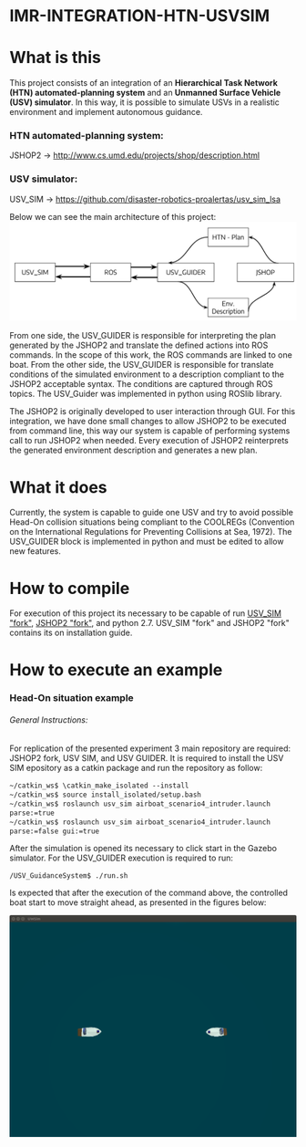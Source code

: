 # IMR-INTEGRATION-HTN-USVSIM

# What is this

This project consists of an integration of an **Hierarchical Task Network (HTN) automated-planning system** and an **Unmanned Surface Vehicle (USV) simulator**. In this way, it is possible to simulate USVs in a realistic environment and implement autonomous guidance.

### HTN automated-planning system:  
JSHOP2  -> http://www.cs.umd.edu/projects/shop/description.html
### USV simulator:                  
USV_SIM -> https://github.com/disaster-robotics-proalertas/usv_sim_lsa

Below we can see the main architecture of this project:
![Integration_Architecture\label{Integration_Architecture}](Integration_Architecture.png)

From one side, the USV_GUIDER is responsible for interpreting the plan generated by the JSHOP2 and translate the defined actions into ROS commands. In the scope of this work, the ROS commands are linked to one boat. From the other side, the USV_GUIDER is responsible for translate conditions of the simulated environment to a description compliant to the JSHOP2 acceptable syntax. The conditions are captured through ROS topics. The USV_Guider was implemented in python using ROSlib library.

The JSHOP2 is originally developed to user interaction through GUI. For this integration, we have done small changes to allow JSHOP2 to be executed from command line, this way our system is capable of performing systems call to run JSHOP2 when needed. Every execution of JSHOP2 reinterprets the generated environment description and generates a new plan.


# What it does

Currently, the system is capable to guide one USV and try to avoid possible Head-On collision situations being compliant to the COOLREGs (Convention on the International Regulations for Preventing Collisions at Sea, 1972). The USV_GUIDER block is implemented in python and must be edited to allow new features.

# How to compile

For execution of this project its necessary to be capable of run [USV_SIM "fork"](https://github.com/Unmanned-Surface-Vehicle/usv_sim_lsa/tree/268edc0277086f1b86e2ffff4533ca710aa4fdf0), [JSHOP2 "fork"](https://github.com/Automated-Planning/jshop2/tree/f704d9e7193495aa45670c4fe6d4a5eb3677bef0), and python 2.7. USV_SIM "fork" and JSHOP2 "fork" contains its on installation guide.

# How to execute an example

### Head-On situation example
###### General Instructions:

For replication of the presented experiment 3 main repository are required: JSHOP2 fork, USV SIM, and USV GUIDER. It is required to install the USV SIM epository as a catkin package and run the repository as follow:

    ~/catkin_ws$ \catkin_make_isolated --install
    ~/catkin_ws$ source install_isolated/setup.bash
    ~/catkin_ws$ roslaunch usv_sim airboat_scenario4_intruder.launch parse:=true
    ~/catkin_ws$ roslaunch usv_sim airboat_scenario4_intruder.launch parse:=false gui:=true
    
After the simulation is opened its necessary to click start in the Gazebo simulator.
For the USV_GUIDER execution is required to run:

    /USV_GuidanceSystem$ ./run.sh

Is expected that after the execution of the command above, the controlled boat start to move straight ahead, as presented in the figures below:

![Experiment_HeadOn_1](Figures/Experiment_HeadOn_1.png)
